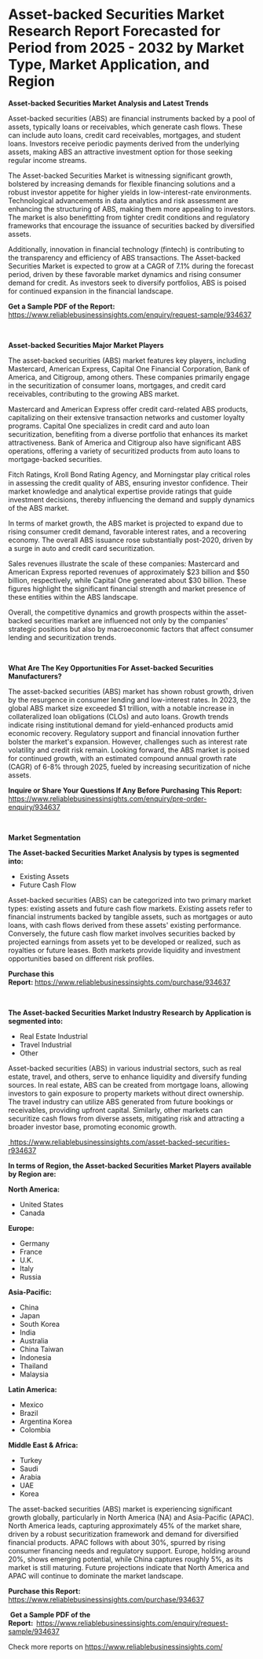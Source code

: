 <p><h1>Asset-backed Securities Market Research Report Forecasted for Period from 2025 -  2032 by Market Type, Market Application, and Region</h1></p><p><strong>Asset-backed Securities Market Analysis and Latest Trends</strong></p>
<p><p>Asset-backed securities (ABS) are financial instruments backed by a pool of assets, typically loans or receivables, which generate cash flows. These can include auto loans, credit card receivables, mortgages, and student loans. Investors receive periodic payments derived from the underlying assets, making ABS an attractive investment option for those seeking regular income streams.</p><p>The Asset-backed Securities Market is witnessing significant growth, bolstered by increasing demands for flexible financing solutions and a robust investor appetite for higher yields in low-interest-rate environments. Technological advancements in data analytics and risk assessment are enhancing the structuring of ABS, making them more appealing to investors. The market is also benefitting from tighter credit conditions and regulatory frameworks that encourage the issuance of securities backed by diversified assets. </p><p>Additionally, innovation in financial technology (fintech) is contributing to the transparency and efficiency of ABS transactions. The Asset-backed Securities Market is expected to grow at a CAGR of 7.1% during the forecast period, driven by these favorable market dynamics and rising consumer demand for credit. As investors seek to diversify portfolios, ABS is poised for continued expansion in the financial landscape.</p></p>
<p><strong>Get a Sample PDF of the Report:&nbsp;</strong> <a href="https://www.reliablebusinessinsights.com/enquiry/request-sample/934637?utm_campaign=96&utm_medium=2&utm_source=Github&utm_content=ia&utm_term=11032025&utm_id=asset-backed-securities">https://www.reliablebusinessinsights.com/enquiry/request-sample/934637</a></p>
<p>&nbsp;</p>
<p><strong>Asset-backed Securities Major Market Players</strong></p>
<p><p>The asset-backed securities (ABS) market features key players, including Mastercard, American Express, Capital One Financial Corporation, Bank of America, and Citigroup, among others. These companies primarily engage in the securitization of consumer loans, mortgages, and credit card receivables, contributing to the growing ABS market.</p><p>Mastercard and American Express offer credit card-related ABS products, capitalizing on their extensive transaction networks and customer loyalty programs. Capital One specializes in credit card and auto loan securitization, benefiting from a diverse portfolio that enhances its market attractiveness. Bank of America and Citigroup also have significant ABS operations, offering a variety of securitized products from auto loans to mortgage-backed securities.</p><p>Fitch Ratings, Kroll Bond Rating Agency, and Morningstar play critical roles in assessing the credit quality of ABS, ensuring investor confidence. Their market knowledge and analytical expertise provide ratings that guide investment decisions, thereby influencing the demand and supply dynamics of the ABS market.</p><p>In terms of market growth, the ABS market is projected to expand due to rising consumer credit demand, favorable interest rates, and a recovering economy. The overall ABS issuance rose substantially post-2020, driven by a surge in auto and credit card securitization.</p><p>Sales revenues illustrate the scale of these companies: Mastercard and American Express reported revenues of approximately $23 billion and $50 billion, respectively, while Capital One generated about $30 billion. These figures highlight the significant financial strength and market presence of these entities within the ABS landscape.</p><p>Overall, the competitive dynamics and growth prospects within the asset-backed securities market are influenced not only by the companies' strategic positions but also by macroeconomic factors that affect consumer lending and securitization trends.</p></p>
<p>&nbsp;</p>
<p><strong>What Are The Key Opportunities For Asset-backed Securities Manufacturers?</strong></p>
<p><p>The asset-backed securities (ABS) market has shown robust growth, driven by the resurgence in consumer lending and low-interest rates. In 2023, the global ABS market size exceeded $1 trillion, with a notable increase in collateralized loan obligations (CLOs) and auto loans. Growth trends indicate rising institutional demand for yield-enhanced products amid economic recovery. Regulatory support and financial innovation further bolster the market's expansion. However, challenges such as interest rate volatility and credit risk remain. Looking forward, the ABS market is poised for continued growth, with an estimated compound annual growth rate (CAGR) of 6-8% through 2025, fueled by increasing securitization of niche assets.</p></p>
<p><strong>Inquire or Share Your Questions If Any Before Purchasing This Report:</strong> <a href="https://www.reliablebusinessinsights.com/enquiry/pre-order-enquiry/934637?utm_campaign=96&utm_medium=2&utm_source=Github&utm_content=ia&utm_term=11032025&utm_id=asset-backed-securities">https://www.reliablebusinessinsights.com/enquiry/pre-order-enquiry/934637</a></p>
<p>&nbsp;</p>
<p><strong>Market Segmentation</strong></p>
<p><strong>The Asset-backed Securities Market Analysis by types is segmented into:</strong></p>
<p><ul><li>Existing Assets</li><li>Future Cash Flow</li></ul></p>
<p><p>Asset-backed securities (ABS) can be categorized into two primary market types: existing assets and future cash flow markets. Existing assets refer to financial instruments backed by tangible assets, such as mortgages or auto loans, with cash flows derived from these assets' existing performance. Conversely, the future cash flow market involves securities backed by projected earnings from assets yet to be developed or realized, such as royalties or future leases. Both markets provide liquidity and investment opportunities based on different risk profiles.</p></p>
<p><strong>Purchase this Report:&nbsp;</strong><a href="https://www.reliablebusinessinsights.com/purchase/934637?utm_campaign=96&utm_medium=2&utm_source=Github&utm_content=ia&utm_term=11032025&utm_id=asset-backed-securities">https://www.reliablebusinessinsights.com/purchase/934637</a></p>
<p>&nbsp;</p>
<p><strong>The Asset-backed Securities Market Industry Research by Application is segmented into:</strong></p>
<p><ul><li>Real Estate Industrial</li><li>Travel Industrial</li><li>Other</li></ul></p>
<p><p>Asset-backed securities (ABS) in various industrial sectors, such as real estate, travel, and others, serve to enhance liquidity and diversify funding sources. In real estate, ABS can be created from mortgage loans, allowing investors to gain exposure to property markets without direct ownership. The travel industry can utilize ABS generated from future bookings or receivables, providing upfront capital. Similarly, other markets can securitize cash flows from diverse assets, mitigating risk and attracting a broader investor base, promoting economic growth.</p></p>
<p><a href="https://www.reliablebusinessinsights.com/asset-backed-securities-r934637?utm_campaign=96&utm_medium=2&utm_source=Github&utm_content=ia&utm_term=11032025&utm_id=asset-backed-securities">&nbsp;https://www.reliablebusinessinsights.com/asset-backed-securities-r934637</a></p>
<p><strong>In terms of Region, the Asset-backed Securities Market Players available by Region are:</strong></p>
<p>
    <p> <strong> North America: </strong>
        <ul>
            <li>United States</li>
            <li>Canada</li>
        </ul>
        </p> 
    <p> <strong> Europe: </strong>
        <ul>
            <li>Germany</li>
            <li>France</li>
            <li>U.K.</li>
            <li>Italy</li>
            <li>Russia</li>
        </ul>
        </p> 
    <p> <strong> Asia-Pacific: </strong>
        <ul>
            <li>China</li>
            <li>Japan</li>
            <li>South Korea</li>
            <li>India</li>
            <li>Australia</li>
            <li>China Taiwan</li>
            <li>Indonesia</li>
            <li>Thailand</li>
            <li>Malaysia</li>
        </ul>
        </p> 
    <p> <strong> Latin America: </strong>
        <ul>
            <li>Mexico</li>
            <li>Brazil</li>
            <li>Argentina Korea</li>
            <li>Colombia</li>
        </ul>
        </p> 
    <p> <strong> Middle East & Africa: </strong>
        <ul>
            <li>Turkey</li>
            <li>Saudi</li>
            <li>Arabia</li>
            <li>UAE</li>
            <li>Korea</li>
        </ul>
    </p>
    </p>
<p><p>The asset-backed securities (ABS) market is experiencing significant growth globally, particularly in North America (NA) and Asia-Pacific (APAC). North America leads, capturing approximately 45% of the market share, driven by a robust securitization framework and demand for diversified financial products. APAC follows with about 30%, spurred by rising consumer financing needs and regulatory support. Europe, holding around 20%, shows emerging potential, while China captures roughly 5%, as its market is still maturing. Future projections indicate that North America and APAC will continue to dominate the market landscape.</p></p>
<p><strong>Purchase this Report: </strong><a href="https://www.reliablebusinessinsights.com/purchase/934637?utm_campaign=96&utm_medium=2&utm_source=Github&utm_content=ia&utm_term=11032025&utm_id=asset-backed-securities">https://www.reliablebusinessinsights.com/purchase/934637</a></p>
<p>&nbsp;<strong>Get a Sample PDF of the Report:&nbsp;&nbsp;</strong><a href="https://www.reliablebusinessinsights.com/enquiry/request-sample/934637?utm_campaign=96&utm_medium=2&utm_source=Github&utm_content=ia&utm_term=11032025&utm_id=asset-backed-securities">https://www.reliablebusinessinsights.com/enquiry/request-sample/934637</a></p>
<p><strong></strong></p>
<p>Check more reports on <a href="https://www.reliablebusinessinsights.com/?utm_campaign=96&utm_medium=2&utm_source=Github&utm_content=ia&utm_term=11032025&utm_id=asset-backed-securities">https://www.reliablebusinessinsights.com/</a></p>
